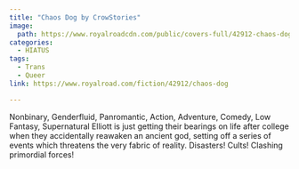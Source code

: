 ```yaml
---
title: "Chaos Dog by CrowStories"
image:
  path: https://www.royalroadcdn.com/public/covers-full/42912-chaos-dog.jpg
categories:
  - HIATUS
tags:
  - Trans
  - Queer
link: https://www.royalroad.com/fiction/42912/chaos-dog

---
```

Nonbinary, Genderfluid, Panromantic, Action, Adventure, Comedy, Low Fantasy, Supernatural
Elliott is just getting their bearings on life after college when they accidentally reawaken an ancient god, setting off a series of events which threatens the very fabric of reality.
Disasters! Cults! Clashing primordial forces!